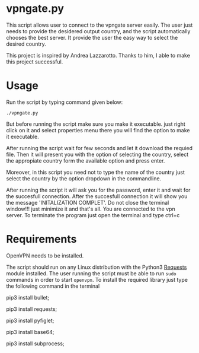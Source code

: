 # vpngate.py

This script allows user to connect to the vpngate server easily. The user just needs to provide the desidered output country, and the script automatically chooses the best server. It provide the user the easy way to select the desired country.


This project is inspired by Andrea Lazzarotto. Thanks to him, I able to make this project successful.


# Usage

Run the script by typing command given below:

    ./vpngate.py
But before running the script make sure you make it executable. just right click on it and select properties menu there you will find  the option to make it executable.

After running the script wait for few seconds and let it download the requied file. Then it will present you with the option of selecting the country, select the appropiate country form the available option and press enter. 

Moreover, in this script you need not to type the name of the country just select the country by the option dropdown in the commandline. 

After running the script it will ask you for the password, enter it and wait for the succesfull connection.
After the succesfull connection it will show you the message 'INITALIZATION COMPLET'. Do not close the terminal window!!! just minimize it and that's all. You are connected to the vpn server. 
To terminate the program just open the terminal and type ctrl+c


# Requirements

OpenVPN needs to be installed.

The script should run on any Linux distribution with the Python3 [Requests](python-requests.org) module installed. The user running the script must be able to run `sudo` commands in order to start `openvpn`.
To install the required library just type the following command in the terminal

pip3 install bullet;

pip3 install requests;

pip3 install pyfiglet;

pip3 install base64;

pip3 install subprocess;